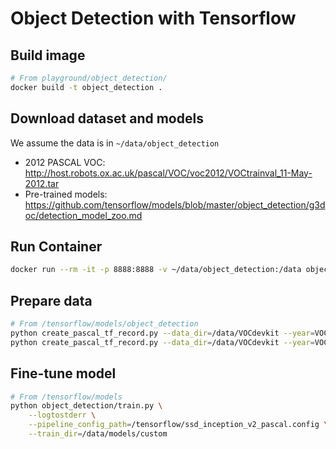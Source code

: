 # Object Detection with Tensorflow

## Build image

```bash
# From playground/object_detection/
docker build -t object_detection .
```

## Download dataset and models

We assume the data is in `~/data/object_detection`
* 2012 PASCAL VOC: http://host.robots.ox.ac.uk/pascal/VOC/voc2012/VOCtrainval_11-May-2012.tar
* Pre-trained models: https://github.com/tensorflow/models/blob/master/object_detection/g3doc/detection_model_zoo.md

## Run Container

```bash
docker run --rm -it -p 8888:8888 -v ~/data/object_detection:/data object_detection bash
```

## Prepare data

```bash
# From /tensorflow/models/object_detection
python create_pascal_tf_record.py --data_dir=/data/VOCdevkit --year=VOC2012 --set=train --output_path=/data/tfrecords/pascal_train.record
python create_pascal_tf_record.py --data_dir=/data/VOCdevkit --year=VOC2012 --set=val --output_path=/data/tfrecords/pascal_val.record
```

## Fine-tune model

```bash
# From /tensorflow/models
python object_detection/train.py \
    --logtostderr \
    --pipeline_config_path=/tensorflow/ssd_inception_v2_pascal.config \
    --train_dir=/data/models/custom
```
